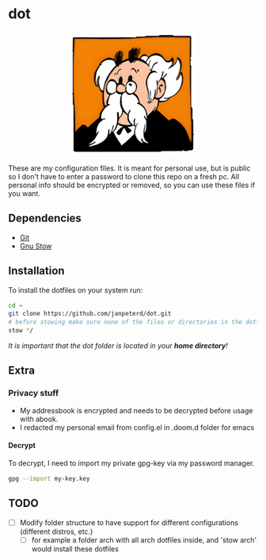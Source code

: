 # dot


<p align="center">
  <img width="250" height="250" src="gobelijn_small.png">
</p>


These are my configuration files. It is meant for personal use, but is public so I don't have to enter a password to clone this repo on a fresh pc. All personal info should be encrypted or removed, so you can use these files if you want.

## Dependencies
* [Git](https://git-scm.com/)
* [Gnu Stow](https://www.gnu.org/software/stow/)

## Installation
To install the dotfiles on your system run:

``` sh
cd ~
git clone https://github.com/janpeterd/dot.git
# before stowing make sure none of the files or directories in the dotfiles repo exist on your system.
stow */
```

*It is important that the dot folder is located in your **home directory**!*


## Extra
### Privacy stuff
* My addressbook is encrypted and needs to be decrypted before usage with abook.
* I redacted my personal email from config.el in .doom.d folder for emacs

#### Decrypt
To decrypt, I need to import my private gpg-key via my password manager.

``` sh
gpg --import my-key.key
```



## TODO
* [ ] Modify folder structure to have support for different configurations (different distros, etc.)
  * [ ] for example a folder arch with all arch dotfiles inside, and 'stow arch' would install these dotfiles
